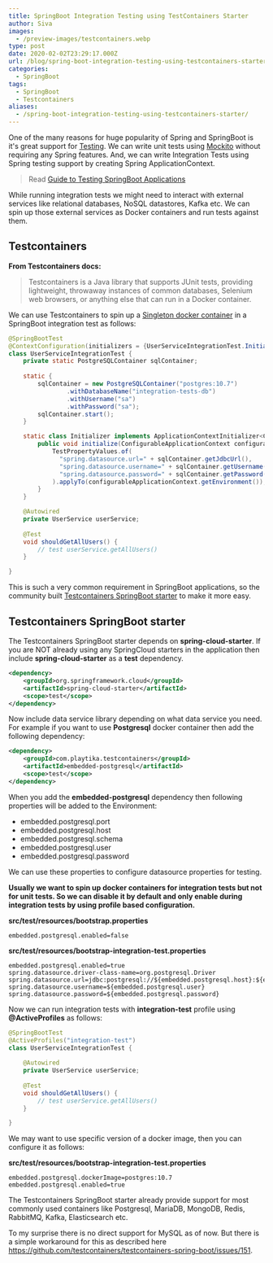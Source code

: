 ```yaml
---
title: SpringBoot Integration Testing using TestContainers Starter
author: Siva
images:
  - /preview-images/testcontainers.webp
type: post
date: 2020-02-02T23:29:17.000Z
url: /blog/spring-boot-integration-testing-using-testcontainers-starter/
categories:
  - SpringBoot
tags:
  - SpringBoot
  - Testcontainers
aliases:
  - /spring-boot-integration-testing-using-testcontainers-starter/
---
```


One of the many reasons for huge popularity of Spring and SpringBoot is 
it's great support for [Testing](https://docs.spring.io/spring-boot/docs/current/reference/htmlsingle/#boot-features-testing).
We can write unit tests using [Mockito](https://site.mockito.org/) without requiring any Spring features. 
And, we can write Integration Tests using Spring testing support by creating Spring ApplicationContext. 

<!--more-->


> Read [Guide to Testing SpringBoot Applications](https://sivalabs.in/spring-boot-testing/)
    
While running integration tests we might need to interact with external services like relational databases, NoSQL datastores, Kafka etc. 
We can spin up those external services as Docker containers and run tests against them.

## Testcontainers

**From Testcontainers docs:**

> Testcontainers is a Java library that supports JUnit tests, providing lightweight, throwaway instances of common databases, Selenium web browsers, or anything else that can run in a Docker container.

We can use Testcontainers to spin up a [Singleton docker container](https://www.testcontainers.org/test_framework_integration/manual_lifecycle_control/#singleton-containers) 
in a SpringBoot integration test as follows:

```java
@SpringBootTest
@ContextConfiguration(initializers = {UserServiceIntegrationTest.Initializer.class})
class UserServiceIntegrationTest {
    private static PostgreSQLContainer sqlContainer;
    
    static {
        sqlContainer = new PostgreSQLContainer("postgres:10.7")
                .withDatabaseName("integration-tests-db")
                .withUsername("sa")
                .withPassword("sa");
        sqlContainer.start();
    }

    static class Initializer implements ApplicationContextInitializer<ConfigurableApplicationContext> {
        public void initialize(ConfigurableApplicationContext configurableApplicationContext) {
            TestPropertyValues.of(
              "spring.datasource.url=" + sqlContainer.getJdbcUrl(),
              "spring.datasource.username=" + sqlContainer.getUsername(),
              "spring.datasource.password=" + sqlContainer.getPassword()
            ).applyTo(configurableApplicationContext.getEnvironment());
        }
    }

    @Autowired
    private UserService userService;
    
    @Test
    void shouldGetAllUsers() {
        // test userService.getAllUsers()
    }   

}
```

This is such a very common requirement in SpringBoot applications, so the community built 
[Testcontainers SpringBoot starter](https://github.com/testcontainers/testcontainers-spring-boot) to make it more easy.

## Testcontainers SpringBoot starter
The Testcontainers SpringBoot starter depends on **spring-cloud-starter**. 
If you are NOT already using any SpringCloud starters in the application then include **spring-cloud-starter** as a **test** dependency.

```xml
<dependency>
    <groupId>org.springframework.cloud</groupId>
    <artifactId>spring-cloud-starter</artifactId>
    <scope>test</scope>
</dependency>
```

Now include data service library depending on what data service you need.
For example if you want to use **Postgresql** docker container then add the following dependency:

```xml
<dependency>
    <groupId>com.playtika.testcontainers</groupId>
    <artifactId>embedded-postgresql</artifactId>
    <scope>test</scope>
</dependency>
```
When you add the **embedded-postgresql** dependency then following properties will be added to the Environment:

* embedded.postgresql.port
* embedded.postgresql.host
* embedded.postgresql.schema
* embedded.postgresql.user
* embedded.postgresql.password

We can use these properties to configure datasource properties for testing.

**Usually we want to spin up docker containers for integration tests but not for unit tests.
So we can disable it by default and only enable during integration tests by using profile based configuration.**

**src/test/resources/bootstrap.properties**

```properties
embedded.postgresql.enabled=false
```

**src/test/resources/bootstrap-integration-test.properties**

```properties
embedded.postgresql.enabled=true
spring.datasource.driver-class-name=org.postgresql.Driver
spring.datasource.url=jdbc:postgresql://${embedded.postgresql.host}:${embedded.postgresql.port}/${embedded.postgresql.schema}
spring.datasource.username=${embedded.postgresql.user}
spring.datasource.password=${embedded.postgresql.password}
```

Now we can run integration tests with **integration-test** profile using **@ActiveProfiles** as follows:

```java
@SpringBootTest
@ActiveProfiles("integration-test")
class UserServiceIntegrationTest {
    
    @Autowired
    private UserService userService;
    
    @Test
    void shouldGetAllUsers() {
        // test userService.getAllUsers()
    }   

}
```

We may want to use specific version of a docker image, then you can configure it as follows:

**src/test/resources/bootstrap-integration-test.properties**

```properties
embedded.postgresql.dockerImage=postgres:10.7
embedded.postgresql.enabled=true
```

The Testcontainers SpringBoot starter already provide support for most commonly used containers like 
Postgresql, MariaDB, MongoDB, Redis, RabbitMQ, Kafka, Elasticsearch etc.

To my surprise there is no direct support for MySQL as of now. But there is a simple workaround 
for this as described here https://github.com/testcontainers/testcontainers-spring-boot/issues/151.
